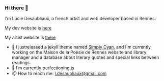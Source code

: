 ### Hi there 👋
I'm Lucie Desaubliaux, a french artist and web developer based in Rennes.

My dev website is [here](https://pquod.github.io/dev_portfolio/)

My artist website is [there](http://luciedesaubliaux.fr)

- 🔭 I justreleased a jekyll theme named [Simply Cyan](https://github.com/PQuod/simply-cyan-theme), and I'm currently working on the Maison de la Poésie de Rennes website and library manager and a database about literary quotes and special links between readings
- 🌱 I’m currently perfectioning js
- 📫 How to reach me: l.desaubliaux@gmail.com

